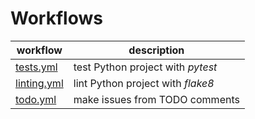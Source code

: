 # Workflows

| workflow | description |
| -------- | ----------- |
| [tests.yml](.github/workflows/tests.yml) | test Python project with *pytest*|
| [linting.yml](.github/workflows/lint.yml) | lint Python project with *flake8* |
| [todo.yml](.github/workflows/todo.yml) | make issues from TODO comments |